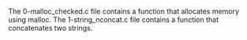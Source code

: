 The 0-malloc_checked.c file contains a function that allocates memory using malloc.
The 1-string_nconcat.c file contains a function that  concatenates two strings.
